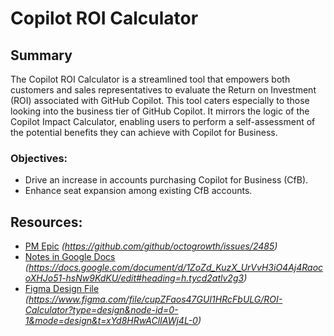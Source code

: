 # Copilot ROI Calculator

## Summary

The Copilot ROI Calculator is a streamlined tool that empowers both customers and sales representatives to evaluate the Return on Investment (ROI) associated with GitHub Copilot. This tool caters especially to those looking into the business tier of GitHub Copilot. It mirrors the logic of the Copilot Impact Calculator, enabling users to perform a self-assessment of the potential benefits they can achieve with Copilot for Business.

### Objectives:

- Drive an increase in accounts purchasing Copilot for Business (CfB).
- Enhance seat expansion among existing CfB accounts.

## Resources:

- [PM Epic](#) _(https://github.com/github/octogrowth/issues/2485)_
- [Notes in Google Docs](#) _(https://docs.google.com/document/d/1ZoZd_KuzX_UrVvH3iO4Aj4RaocoXHJo51-hsNw9KdKU/edit#heading=h.tycd2atlv2g3)_
- [Figma Design File](#) _(https://www.figma.com/file/cupZFaos47GUI1HRcFbULG/ROI-Calculator?type=design&node-id=0-1&mode=design&t=xYd8HRwAClIAWj4L-0)_